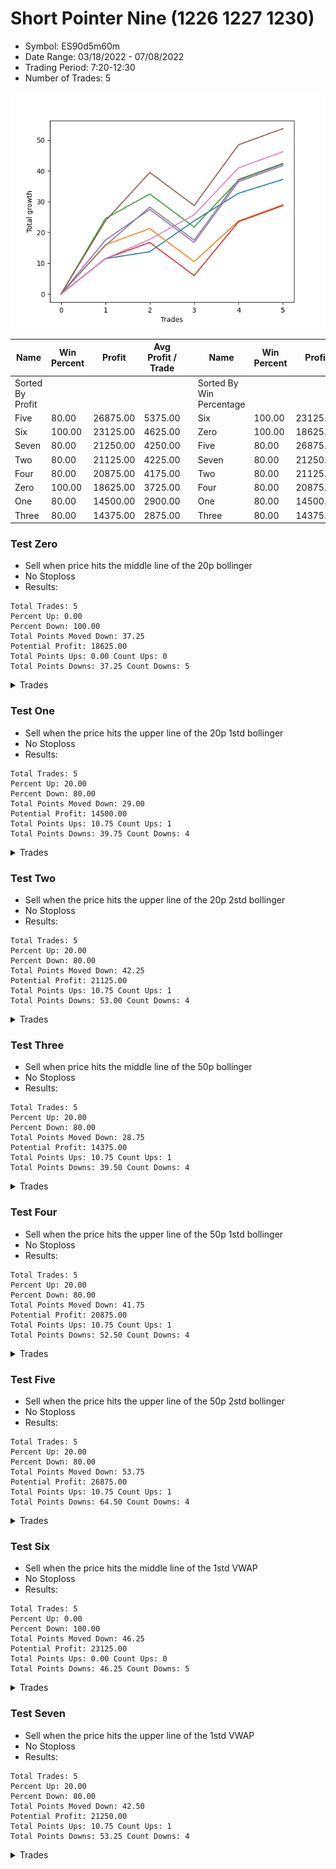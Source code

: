 # Short Pointer Nine (1226 1227 1230) 
- Symbol: ES90d5m60m
- Date Range: 03/18/2022 - 07/08/2022
- Trading Period: 7:20-12:30
- Number of Trades: 5

![Plot](ShortPointerNine(122612271230)ES90d5m60m.png)

| Name | Win Percent | Profit | Avg Profit / Trade |     | Name | Win Percent | Profit | Avg Profit / Trade |
| ---- | ----------- | ------ | ------------------ | --- | ---- | ----------- | ------ | ------------------ |
| Sorted By <br> Profit | | | | | Sorted By <br> Win Percentage ||||
| Five | 80.00 | 26875.00 | 5375.00 |     | Six | 100.00 | 23125.00 | 4625.00 |
| Six | 100.00 | 23125.00 | 4625.00 |     | Zero | 100.00 | 18625.00 | 3725.00 |
| Seven | 80.00 | 21250.00 | 4250.00 |     | Five | 80.00 | 26875.00 | 5375.00 |
| Two | 80.00 | 21125.00 | 4225.00 |     | Seven | 80.00 | 21250.00 | 4250.00 |
| Four | 80.00 | 20875.00 | 4175.00 |     | Two | 80.00 | 21125.00 | 4225.00 |
| Zero | 100.00 | 18625.00 | 3725.00 |     | Four | 80.00 | 20875.00 | 4175.00 |
| One | 80.00 | 14500.00 | 2900.00 |     | One | 80.00 | 14500.00 | 2900.00 |
| Three | 80.00 | 14375.00 | 2875.00 |     | Three | 80.00 | 14375.00 | 2875.00 |

### Test Zero
* Sell when price hits the middle line of the 20p bollinger
* No Stoploss
* Results:
```
Total Trades: 5
Percent Up: 0.00
Percent Down: 100.00
Total Points Moved Down: 37.25
Potential Profit: 18625.00
Total Points Ups: 0.00 Count Ups: 0
Total Points Downs: 37.25 Count Downs: 5
```

<details><summary>Trades</summary>

<code>In: 2022-04-06 10:55:00		Out: 2022-04-06 11:00:10		Total Position Time: 05:10		Total Move Down: 11.50		Total to Date: 11.50</code> <br />
<code>In: 2022-04-20 10:50:00		Out: 2022-04-20 11:13:25		Total Position Time: 23:25		Total Move Down: 2.25		Total to Date: 13.75</code> <br />
<code>In: 2022-06-10 11:25:00		Out: 2022-06-10 11:41:20		Total Position Time: 16:20		Total Move Down: 10.00		Total to Date: 23.75</code> <br />
<code>In: 2022-06-27 08:30:00		Out: 2022-06-27 09:02:05		Total Position Time: 32:05		Total Move Down: 9.00		Total to Date: 32.75</code> <br />
<code>In: 2022-07-07 12:25:00		Out: 2022-07-07 12:38:25		Total Position Time: 13:25		Total Move Down: 4.50		Total to Date: 37.25</code> <br />


</details>

### Test One
* Sell when the price hits the upper line of the 20p 1std bollinger
* No Stoploss
* Results:
```
Total Trades: 5
Percent Up: 20.00
Percent Down: 80.00
Total Points Moved Down: 29.00
Potential Profit: 14500.00
Total Points Ups: 10.75 Count Ups: 1
Total Points Downs: 39.75 Count Downs: 4
```

<details><summary>Trades</summary>

<code>In: 2022-04-06 10:55:00		Out: 2022-04-06 11:09:45		Total Position Time: 14:45		Total Move Down: 16.00		Total to Date: 16.00</code> <br />
<code>In: 2022-04-20 10:50:00		Out: 2022-04-20 11:17:15		Total Position Time: 27:15		Total Move Down: 5.25		Total to Date: 21.25</code> <br />
<code>In: 2022-06-10 11:25:00		Out: 2022-06-10 12:25:55		Total Position Time: 60:55		Total Move Down: -10.75		Total to Date: 10.50</code> <br />
<code>In: 2022-06-27 08:30:00		Out: 2022-06-27 09:11:20		Total Position Time: 41:20		Total Move Down: 13.25		Total to Date: 23.75</code> <br />
<code>In: 2022-07-07 12:25:00		Out: 2022-07-07 12:46:00		Total Position Time: 21:00		Total Move Down: 5.25		Total to Date: 29.00</code> <br />


</details>

### Test Two
* Sell when the price hits the upper line of the 20p 2std bollinger
* No Stoploss
* Results:
```
Total Trades: 5
Percent Up: 20.00
Percent Down: 80.00
Total Points Moved Down: 42.25
Potential Profit: 21125.00
Total Points Ups: 10.75 Count Ups: 1
Total Points Downs: 53.00 Count Downs: 4
```

<details><summary>Trades</summary>

<code>In: 2022-04-06 10:55:00		Out: 2022-04-06 11:15:15		Total Position Time: 20:15		Total Move Down: 24.50		Total to Date: 24.50</code> <br />
<code>In: 2022-04-20 10:50:00		Out: 2022-04-20 11:19:15		Total Position Time: 29:15		Total Move Down: 8.00		Total to Date: 32.50</code> <br />
<code>In: 2022-06-10 11:25:00		Out: 2022-06-10 12:25:55		Total Position Time: 60:55		Total Move Down: -10.75		Total to Date: 21.75</code> <br />
<code>In: 2022-06-27 08:30:00		Out: 2022-06-27 09:25:30		Total Position Time: 55:30		Total Move Down: 15.25		Total to Date: 37.00</code> <br />
<code>In: 2022-07-07 12:25:00		Out: 2022-07-07 12:46:00		Total Position Time: 21:00		Total Move Down: 5.25		Total to Date: 42.25</code> <br />


</details>

### Test Three
* Sell when price hits the middle line of the 50p bollinger
* No Stoploss
* Results:
```
Total Trades: 5
Percent Up: 20.00
Percent Down: 80.00
Total Points Moved Down: 28.75
Potential Profit: 14375.00
Total Points Ups: 10.75 Count Ups: 1
Total Points Downs: 39.50 Count Downs: 4
```

<details><summary>Trades</summary>

<code>In: 2022-04-06 10:55:00		Out: 2022-04-06 11:08:35		Total Position Time: 13:35		Total Move Down: 11.50		Total to Date: 11.50</code> <br />
<code>In: 2022-04-20 10:50:00		Out: 2022-04-20 11:17:15		Total Position Time: 27:15		Total Move Down: 5.25		Total to Date: 16.75</code> <br />
<code>In: 2022-06-10 11:25:00		Out: 2022-06-10 12:25:55		Total Position Time: 60:55		Total Move Down: -10.75		Total to Date: 6.00</code> <br />
<code>In: 2022-06-27 08:30:00		Out: 2022-06-27 09:25:50		Total Position Time: 55:50		Total Move Down: 17.50		Total to Date: 23.50</code> <br />
<code>In: 2022-07-07 12:25:00		Out: 2022-07-07 12:46:00		Total Position Time: 21:00		Total Move Down: 5.25		Total to Date: 28.75</code> <br />


</details>

### Test Four
* Sell when the price hits the upper line of the 50p 1std bollinger
* No Stoploss
* Results:
```
Total Trades: 5
Percent Up: 20.00
Percent Down: 80.00
Total Points Moved Down: 41.75
Potential Profit: 20875.00
Total Points Ups: 10.75 Count Ups: 1
Total Points Downs: 52.50 Count Downs: 4
```

<details><summary>Trades</summary>

<code>In: 2022-04-06 10:55:00		Out: 2022-04-06 11:11:20		Total Position Time: 16:20		Total Move Down: 17.50		Total to Date: 17.50</code> <br />
<code>In: 2022-04-20 10:50:00		Out: 2022-04-20 11:21:05		Total Position Time: 31:05		Total Move Down: 10.00		Total to Date: 27.50</code> <br />
<code>In: 2022-06-10 11:25:00		Out: 2022-06-10 12:25:55		Total Position Time: 60:55		Total Move Down: -10.75		Total to Date: 16.75</code> <br />
<code>In: 2022-06-27 08:30:00		Out: 2022-06-27 09:30:55		Total Position Time: 60:55		Total Move Down: 19.75		Total to Date: 36.50</code> <br />
<code>In: 2022-07-07 12:25:00		Out: 2022-07-07 12:46:00		Total Position Time: 21:00		Total Move Down: 5.25		Total to Date: 41.75</code> <br />


</details>

### Test Five
* Sell when the price hits the upper line of the 50p 2std bollinger
* No Stoploss
* Results:
```
Total Trades: 5
Percent Up: 20.00
Percent Down: 80.00
Total Points Moved Down: 53.75
Potential Profit: 26875.00
Total Points Ups: 10.75 Count Ups: 1
Total Points Downs: 64.50 Count Downs: 4
```

<details><summary>Trades</summary>

<code>In: 2022-04-06 10:55:00		Out: 2022-04-06 11:15:05		Total Position Time: 20:05		Total Move Down: 23.75		Total to Date: 23.75</code> <br />
<code>In: 2022-04-20 10:50:00		Out: 2022-04-20 11:35:45		Total Position Time: 45:45		Total Move Down: 15.75		Total to Date: 39.50</code> <br />
<code>In: 2022-06-10 11:25:00		Out: 2022-06-10 12:25:55		Total Position Time: 60:55		Total Move Down: -10.75		Total to Date: 28.75</code> <br />
<code>In: 2022-06-27 08:30:00		Out: 2022-06-27 09:30:55		Total Position Time: 60:55		Total Move Down: 19.75		Total to Date: 48.50</code> <br />
<code>In: 2022-07-07 12:25:00		Out: 2022-07-07 12:46:00		Total Position Time: 21:00		Total Move Down: 5.25		Total to Date: 53.75</code> <br />


</details>

### Test Six
* Sell when the price hits the middle line of the 1std VWAP
* No Stoploss
* Results:
```
Total Trades: 5
Percent Up: 0.00
Percent Down: 100.00
Total Points Moved Down: 46.25
Potential Profit: 23125.00
Total Points Ups: 0.00 Count Ups: 0
Total Points Downs: 46.25 Count Downs: 5
```

<details><summary>Trades</summary>

<code>In: 2022-04-06 10:55:00		Out: 2022-04-06 11:00:10		Total Position Time: 05:10		Total Move Down: 11.50		Total to Date: 11.50</code> <br />
<code>In: 2022-04-20 10:50:00		Out: 2022-04-20 11:18:20		Total Position Time: 28:20		Total Move Down: 6.25		Total to Date: 17.75</code> <br />
<code>In: 2022-06-10 11:25:00		Out: 2022-06-10 11:28:30		Total Position Time: 03:30		Total Move Down: 8.00		Total to Date: 25.75</code> <br />
<code>In: 2022-06-27 08:30:00		Out: 2022-06-27 09:25:30		Total Position Time: 55:30		Total Move Down: 15.25		Total to Date: 41.00</code> <br />
<code>In: 2022-07-07 12:25:00		Out: 2022-07-07 12:46:00		Total Position Time: 21:00		Total Move Down: 5.25		Total to Date: 46.25</code> <br />


</details>

### Test Seven
* Sell when the price hits the upper line of the 1std VWAP
* No Stoploss
* Results:
```
Total Trades: 5
Percent Up: 20.00
Percent Down: 80.00
Total Points Moved Down: 42.50
Potential Profit: 21250.00
Total Points Ups: 10.75 Count Ups: 1
Total Points Downs: 53.25 Count Downs: 4
```

<details><summary>Trades</summary>

<code>In: 2022-04-06 10:55:00		Out: 2022-04-06 11:09:40		Total Position Time: 14:40		Total Move Down: 15.75		Total to Date: 15.75</code> <br />
<code>In: 2022-04-20 10:50:00		Out: 2022-04-20 11:30:15		Total Position Time: 40:15		Total Move Down: 12.50		Total to Date: 28.25</code> <br />
<code>In: 2022-06-10 11:25:00		Out: 2022-06-10 12:25:55		Total Position Time: 60:55		Total Move Down: -10.75		Total to Date: 17.50</code> <br />
<code>In: 2022-06-27 08:30:00		Out: 2022-06-27 09:30:55		Total Position Time: 60:55		Total Move Down: 19.75		Total to Date: 37.25</code> <br />
<code>In: 2022-07-07 12:25:00		Out: 2022-07-07 12:46:00		Total Position Time: 21:00		Total Move Down: 5.25		Total to Date: 42.50</code> <br />


</details>